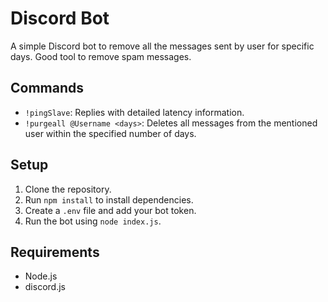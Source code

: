 # Discord Bot

A simple Discord bot to remove all the messages sent by user for specific days.
Good tool to remove spam messages.

## Commands

- `!pingSlave`: Replies with detailed latency information.
- `!purgeall @Username <days>`: Deletes all messages from the mentioned user within the specified number of days.

## Setup

1. Clone the repository.
2. Run `npm install` to install dependencies.
3. Create a `.env` file and add your bot token.
4. Run the bot using `node index.js`.

## Requirements

- Node.js
- discord.js
